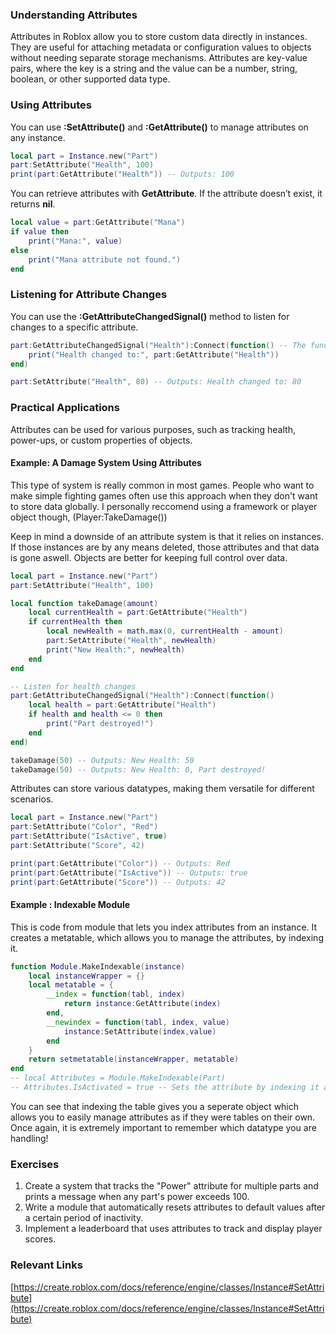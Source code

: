 
### Understanding Attributes

Attributes in Roblox allow you to store custom data directly in instances. 
They are useful for attaching metadata or configuration values to objects without needing separate storage mechanisms. 
Attributes are key-value pairs, where the key is a string and the value can be a number, string, boolean, or other supported data type.

### Using Attributes

You can use **:SetAttribute()** and **:GetAttribute()** to manage attributes on any instance.

```lua
local part = Instance.new("Part")
part:SetAttribute("Health", 100)
print(part:GetAttribute("Health")) -- Outputs: 100
```


You can retrieve attributes with **GetAttribute**. If the attribute doesn’t exist, it returns **nil**.

```lua
local value = part:GetAttribute("Mana")
if value then
    print("Mana:", value)
else
    print("Mana attribute not found.")
end
```

### Listening for Attribute Changes

You can use the **:GetAttributeChangedSignal()** method to listen for changes to a specific attribute.

```lua
part:GetAttributeChangedSignal("Health"):Connect(function() -- The function is now going to run when the signal is received
    print("Health changed to:", part:GetAttribute("Health"))
end)

part:SetAttribute("Health", 80) -- Outputs: Health changed to: 80
```

### Practical Applications 

Attributes can be used for various purposes, such as tracking health, power-ups, or custom properties of objects.

#### Example: A Damage System Using Attributes

This type of system is really common in most games.
People who want to make simple fighting games often use this approach when they don't want to
store data globally.
I personally reccomend using a framework or player object though, (Player:TakeDamage())

Keep in mind a downside of an attribute system is that it relies on instances.
If those instances are by any means deleted, those attributes and that data is gone aswell.
Objects are better for keeping full control over data.

```lua
local part = Instance.new("Part")
part:SetAttribute("Health", 100)

local function takeDamage(amount)
    local currentHealth = part:GetAttribute("Health")
    if currentHealth then
        local newHealth = math.max(0, currentHealth - amount)
        part:SetAttribute("Health", newHealth)
        print("New Health:", newHealth)
    end
end

-- Listen for health changes
part:GetAttributeChangedSignal("Health"):Connect(function()
    local health = part:GetAttribute("Health")
    if health and health <= 0 then
        print("Part destroyed!")
    end
end)

takeDamage(50) -- Outputs: New Health: 50
takeDamage(50) -- Outputs: New Health: 0, Part destroyed!
```

Attributes can store various datatypes, making them versatile for different scenarios.

```lua
local part = Instance.new("Part")
part:SetAttribute("Color", "Red")
part:SetAttribute("IsActive", true)
part:SetAttribute("Score", 42)

print(part:GetAttribute("Color")) -- Outputs: Red
print(part:GetAttribute("IsActive")) -- Outputs: true
print(part:GetAttribute("Score")) -- Outputs: 42
```
####  Example : Indexable Module

This is code from module that lets you index attributes from an instance.
It creates a metatable, which allows you to manage the attributes, by indexing it.

```lua
function Module.MakeIndexable(instance)
	local instanceWrapper = {}
	local metatable = {
		__index = function(tabl, index)
			return instance:GetAttribute(index)
		end,
		__newindex = function(tabl, index, value)
			instance:SetAttribute(index,value)
		end
	}
	return setmetatable(instanceWrapper, metatable)
end
-- local Attributes = Module.MakeIndexable(Part)
-- Attributes.IsActivated = true -- Sets the attribute by indexing it and setting the value

```

You can see that indexing the table gives you a seperate object which allows 
you to easily manage attributes as if they were tables on their own.
Once again, it is extremely important to remember which datatype you are handling!

### Exercises

1. Create a system that tracks the "Power" attribute for multiple parts and prints a message when any part's power exceeds 100.
2. Write a module that automatically resets attributes to default values after a certain period of inactivity.
3. Implement a leaderboard that uses attributes to track and display player scores.

### Relevant Links

[https://create.roblox.com/docs/reference/engine/classes/Instance#SetAttribute](https://create.roblox.com/docs/reference/engine/classes/Instance#SetAttribute)